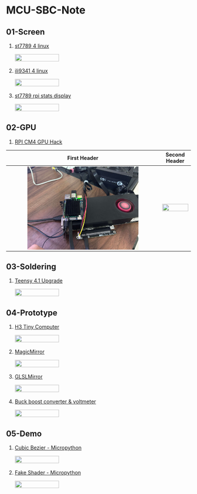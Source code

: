 # MCU-SBC-Note

## 01-Screen

1. [st7789 4 linux](https://github.com/MartinRGB/MCU-SBC-Note/tree/main/01-Screen/st7789_drivers)
   
   <img src="https://github.com/MartinRGB/MCU-SBC-Note/assets/7036706/b1cb936e-d9f0-4857-a222-a4695d61c187" width="50%" height="50%">
   
2. [ili9341 4 linux](https://github.com/MartinRGB/MCU-SBC-Note/tree/main/01-Screen/ili9341_drivers)

   <img src="https://github.com/MartinRGB/MCU-SBC-Note/assets/7036706/444418e4-7ef9-4d35-8a30-44f95d4b7d93" width="50%" height="50%">

3. [st7789 rpi stats display](https://github.com/MartinRGB/MCU-SBC-Note/tree/main/01-Screen/st7789_stats_display)

   <img src="https://github.com/MartinRGB/MCU-SBC-Note/assets/7036706/b61eb05f-a422-4a89-aa86-575f6ca5eccf" width="50%" height="50%">

## 02-GPU

1. [RPI CM4 GPU Hack](https://github.com/MartinRGB/MCU-SBC-Note/tree/main/02-GPU/CM4-eGPU)

| First Header  | Second Header |
| ------------- | ------------- |
| <img src="https://raw.githubusercontent.com/MartinRGB/RaspberryPi-CM4-eGPU-Guide/main/art/UseCases/img_3.jpg" width="75%" height="50%" style="display: block;margin: 0 auto">  | <img src="https://github.com/MartinRGB/MCU-SBC-Note/assets/7036706/c0fbb0d8-50a9-4021-822e-5afb3a61587e" width="100%" height="100%">  |


## 03-Soldering

1. [Teensy 4.1 Upgrade](https://github.com/MartinRGB/MCU-SBC-Note/tree/main/03-Soldering/Teensy-4.1-Upgrade)

   <img src="https://github.com/MartinRGB/MCU-SBC-Note/assets/7036706/1332c469-77d5-4d3c-971b-d53129596ad0" width="50%" height="50%">
   
## 04-Prototype

1. [H3 Tiny Computer](https://github.com/MartinRGB/MCU-SBC-Note/tree/main/04/Prototype/H3_Tiny_Computer)

   <img src="https://github.com/MartinRGB/MCU-SBC-Note/assets/7036706/541298eb-1428-4145-9eb8-d0831305145f" width="50%" height="50%">

2. [MagicMirror](https://github.com/MartinRGB/MCU-SBC-Note/tree/main/04/Prototype/MagicMirror)

   <img src="https://github.com/MartinRGB/MCU-SBC-Note/assets/7036706/0d1e937d-3904-49ee-9c5b-09fe2fd54402" width="50%" height="50%">

3. [GLSLMirror]()

   <img src="https://github.com/MartinRGB/MCU-SBC-Note/assets/7036706/f0346820-b614-42f6-9ef1-2d3d8219c3f4" width="50%" height="50%">

4. [Buck boost converter & voltmeter]()

   <img src="https://github.com/MartinRGB/MCU-SBC-Note/assets/7036706/ef93a4f6-2be6-4df4-aca2-389690fc1122" width="50%" height="50%">

## 05-Demo

1. [Cubic Bezier - Micropython](https://github.com/MartinRGB/MCU-SBC-Note/tree/main/05-Demo/rpi_pico_mpy_cubic_bezier)
   
   <img src="https://github.com/MartinRGB/MCU-SBC-Note/assets/7036706/a8324ec0-9342-4948-9f74-05a2e62f4177" width="50%" height="50%">

2. [Fake Shader - Micropython](https://github.com/MartinRGB/MCU-SBC-Note/tree/main/05-Demo/rpi_pico_mpy_fake_shader)

   <img src="https://github.com/MartinRGB/MCU-SBC-Note/assets/7036706/7921e077-279d-4c2b-a57a-62feb3e030f2" width="50%" height="50%">

